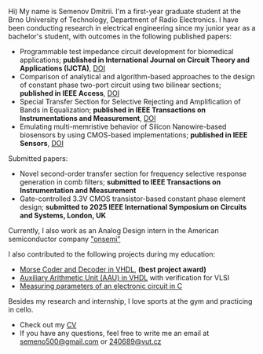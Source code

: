 Hi) My name is Semenov Dmitrii. I'm a first-year graduate student at the Brno University of Technology, Department of Radio Electronics. I have been conducting research in electrical engineering since my junior year as a bachelor's student, with outcomes in the following published papers:
* Programmable test impedance circuit development for biomedical applications; __published in International Journal on Circuit Theory and Applications (IJCTA)__, [DOI](https://doi.org/10.1002/cta.4324)
* Comparison of analytical and algorithm-based approaches to the design of constant phase two-port circuit using two bilinear sections; __published in IEEE Access__, [DOI](https://doi.org/10.1109/ACCESS.2024.3434741)
* Special Transfer Section for Selective Rejecting and Amplification of Bands in Equalization; __published in IEEE Transactions on Instrumentations and Measurement__, [DOI](https://doi.org/10.1109/TCSI.2024.3408691)
* Emulating multi-memristive behavior of Silicon Nanowire-based biosensors by using CMOS-based implementations; __published in IEEE Sensors__, [DOI](https://doi.org/10.1109/JSEN.2024.3353669)

Submitted papers:
* Novel second-order transfer section for frequency selective response generation in comb filters; __submitted to IEEE Transactions on Instrumentation and Measurement__
* Gate-controlled 3.3V CMOS transistor-based constant phase element design; __submitted to 2025 IEEE International Symposium on Circuits and Systems, London, UK__

Currently, I also work as an Analog Design intern in the American semiconductor company ["onsemi"](https://www.onsemi.com)

I also contributed to the following projects during my education:
* [Morse Coder and Decoder in VHDL](https://github.com/dmitrii-semenov/morse-coder-decoder), __(best project award)__
* [Auxiliary Arithmetic Unit (AAU) in VHDL](https://github.com/dmitrii-semenov/VHDL-VLSI) with verification for VLSI
* [Measuring parameters of an electronic circuit in C](https://github.com/dmitrii-semenov/measuring_electricity)

Besides my research and internship, I love sports at the gym and practicing in cello. 

* Check out my [CV](https://github.com/dmitrii-semenov/dmitrii-semenov/blob/main/CV.pdf)
* If you have any questions, feel free to write me an email at semeno500@gmail.com or 240689@vut.cz
